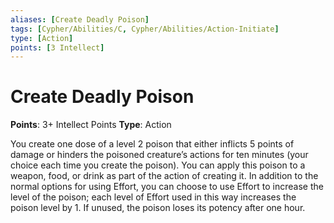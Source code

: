 ```yaml
---
aliases: [Create Deadly Poison]
tags: [Cypher/Abilities/C, Cypher/Abilities/Action-Initiate]
type: [Action]
points: [3 Intellect]
---
```


# Create Deadly Poison

**Points**: 3+ Intellect Points
**Type**: Action

You create one dose of a level 2 poison that either inflicts 5 points of damage or hinders the poisoned creature’s actions for ten minutes (your choice each time you create the poison). You can apply this poison to a weapon, food, or drink as part of the action of creating it. In addition to the normal options for using Effort, you can choose to use Effort to increase the level of the poison; each level of Effort used in this way increases the poison level by 1. If unused, the poison loses its potency after one hour.
